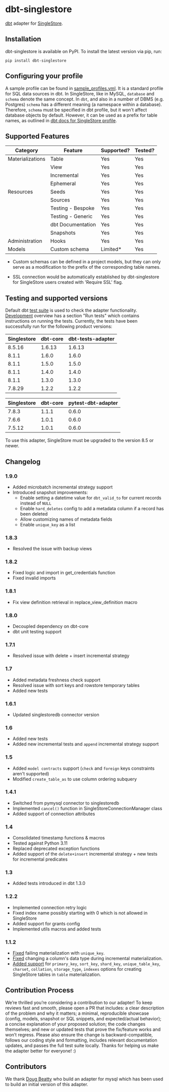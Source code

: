 # dbt-singlestore

[dbt](https://www.getdbt.com/) adapter for [SingleStore](https://www.singlestore.com/).

## Installation

dbt-singlestore is available on PyPI. To install the latest version via pip, run:

```
pip install dbt-singlestore
```

## Configuring your profile

A sample profile can be found in
[sample_profiles.yml](dbt/include/singlestore/sample_profiles.yml). It is a standard profile for SQL data sources in dbt.
In SingleStore, like in MySQL, `database` and `schema` denote the same concept. In `dbt`, and also in a number of DBMS (e.g. Postgres) `schema` has a different meaning (a namespace within a database). Therefore, `schema` must be specified in dbt profile, but it won't affect database objects by default. However, it can be used as a prefix for table names, as outlined in [dbt docs for SingleStore profile](https://docs.getdbt.com/reference/warehouse-profiles/singlestore-profile).

## Supported Features

Category          | Feature           | Supported? | Tested? 
------------------|-------------------|------------|--------
Materializations  | Table             | Yes        | Yes
&nbsp;            | View              | Yes        | Yes
&nbsp;            | Incremental       | Yes        | Yes
&nbsp;            | Ephemeral         | Yes        | Yes
Resources         | Seeds             | Yes        | Yes
&nbsp;            | Sources           | Yes        | Yes
&nbsp;            | Testing - Bespoke | Yes        | Yes
&nbsp;            | Testing - Generic | Yes        | Yes
&nbsp;            | dbt Documentation | Yes        | Yes
&nbsp;            | Snapshots         | Yes        | Yes
Administration    | Hooks             | Yes        | Yes
Models            | Custom schema     | Limited*   | Yes

* Custom schemas can be defined in a project models, but they can only serve as a modification to the prefix of the corresponding table names.

* SSL connection would be automatically established by dbt-singlestore for SingleStore users created with 'Require SSL' flag.

## Testing and supported versions

Default dbt [test suite](tests/test_basic.py) is used to check the adapter functionality. [Development](Development.md) overview has a section "Run tests" which contains instructions on running the tests. Currently, the tests have been successfully run for the following product versions:

Singlestore | dbt-core | dbt-tests-adapter
-------------|-----------|-------------------
8.5.16       | 1.6.13    | 1.6.13
8.1.1        | 1.6.0     | 1.6.0
8.1.1        | 1.5.0     | 1.5.0
8.1.1        | 1.4.0     | 1.4.0
8.1.1        | 1.3.0     | 1.3.0
7.8.29       | 1.2.2     | 1.2.2

Singlestore | dbt-core | pytest-dbt-adapter
------------|----------|-------------------
7.8.3       | 1.1.1    | 0.6.0
7.6.6       | 1.0.1    | 0.6.0
7.5.12      | 1.0.1    | 0.6.0

To use this adapter, SingleStore must be upgraded to the version 8.5 or newer.

## Changelog

### 1.9.0
- Added microbatch incremental strategy support
- Introduced snapshot improvements:
    - Enable setting a datetime value for `dbt_valid_to` for current records instead of `NULL`
    - Enable `hard_deletes` config to add a metadata column if a record has been deleted
    - Allow customizing names of metadata fields
    - Enable `unique_key` as a list

### 1.8.3
- Resolved the issue with backup views

### 1.8.2
- Fixed logic and import in get_credentials function
- Fixed invalid imports

### 1.8.1
- Fix view definition retrieval in replace_view_definition macro

### 1.8.0
- Decoupled dependency on dbt-core
- dbt unit testing support

### 1.7.1
- Resolved issue with delete + insert incremental strategy

### 1.7
- Added metadata freshness check support
- Resolved issue with sort keys and rowstore temporary tables
- Added new tests

### 1.6.1
- Updated singlestoredb connector version

### 1.6
- Added new tests
- Added new incremental tests and `append` incremental strategy support

### 1.5
- Added `model contracts` support (`check` and `foreign` keys constraints aren't supported)
- Modified `create_table_as` to use column ordering subquery

### 1.4.1
- Switched from pymysql connector to singlestoredb
- Implemented `cancel()` function in SingleStoreConnectionManager class
- Added support of connection attributes

### 1.4
- Consolidated timestamp functions & macros
- Tested against Python 3.11
- Replaced deprecated exception functions
- Added support of the `delete+insert` incremental strategy + new tests for incremental predicates

### 1.3
- Added tests introduced in dbt 1.3.0

### 1.2.2
- Implemented connection retry logic
- Fixed index name possibly starting with 0 which is not allowed in SingleStore
- Added support for grants config
- Implemented utils macros and added tests

### 1.1.2
- [Fixed]((https://github.com/memsql/dbt-singlestore/issues/6)) failing materialization with `unique_key`.
- [Fixed](https://github.com/memsql/dbt-singlestore/issues/7) changing a column's data type during incremental materialization.
- [Added support](https://github.com/memsql/dbt-singlestore/issues/5) for `primary_key`, `sort_key`, `shard_key`, `unique_table_key`, `charset`, `collation`, `storage_type`, `indexes` options for creating SingleStore tables in `table` materialization.

## Contribution Process

We’re thrilled you’re considering a contribution to our adapter! To keep reviews fast and smooth, please open a PR that includes: a clear description of the problem and why it matters; a minimal, reproducible showcase (config, models, snapshot or SQL snippets, and expected/actual behavior); a concise explanation of your proposed solution; the code changes themselves; and new or updated tests that prove the fix/feature works and won’t regress. Please also ensure the change is backward-compatible, follows our coding style and formatting, includes relevant documentation updates, and passes the full test suite locally. Thanks for helping us make the adapter better for everyone! :)

## Contributors

We thank [Doug Beatty](https://github.com/dbeatty10) who build an adapter for mysql which has been used to build an initial version of this adapter.
